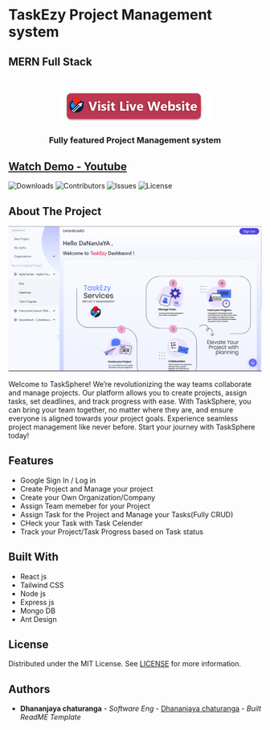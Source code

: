 <h1 class="code-line" data-line-start=0 data-line-end=1 ><a id="Blogging_web_0"></a>TaskEzy Project Management system</h1>
<h2 class="code-line" data-line-start=1 data-line-end=2 ><a id="MERN_Full_Stack_1"></a>MERN Full Stack</h2>

<br/>
<p align="center">
  <a href="https://659c51b86887a917cd3fab49--fluffy-meerkat-82ffa8.netlify.app/">
    <img src="https://github.com/dananjaya6005/imageUploadForProject/blob/main/fdgfdgffd.png?raw=true" alt="Logo" width="60%" height="60%">
  </a>

  <h3 align="center">Fully featured Project Management system</h3>

   <h2><a href="https://www.youtube.com/watch?v=OQlVQChpREU&feature=youtu.be">Watch Demo - Youtube </a> </h2>


</p>

![Downloads](https://img.shields.io/github/downloads/ShaanCoding/ReadME-Generator/total) ![Contributors](https://img.shields.io/github/contributors/ShaanCoding/ReadME-Generator?color=dark-green) ![Issues](https://img.shields.io/github/issues/ShaanCoding/ReadME-Generator) ![License](https://img.shields.io/github/license/ShaanCoding/ReadME-Generator) 

## About The Project

![Screen Shot](https://github.com/dananjaya6005/imageUploadForProject/blob/main/Capture.PNG?raw=true)

Welcome to TaskSphere! We’re revolutionizing the way teams collaborate and manage projects. Our platform allows you to create projects, assign tasks, set deadlines, and track progress with ease. With TaskSphere, you can bring your team together, no matter where they are, and ensure everyone is aligned towards your project goals. Experience seamless project management like never before. Start your journey with TaskSphere today!

<h2 class="code-line" data-line-start=18 data-line-end=19 ><a id="Tech_18"></a>Features</h2>
<ul>
<li class="has-line-data" data-line-start="20" data-line-end="21">Google Sign In / Log in</li>
<li class="has-line-data" data-line-start="21" data-line-end="22">Create Project and Manage your project</li>
<li class="has-line-data" data-line-start="22" data-line-end="23">Create your Own Organization/Company</li>
<li class="has-line-data" data-line-start="23" data-line-end="24">Assign Team memeber for your Project</li>
<li class="has-line-data" data-line-start="24" data-line-end="25">Assign Task for the Project and Manage your Tasks(Fully CRUD)</li>
<li class="has-line-data" data-line-start="25" data-line-end="26">CHeck your Task with Task Celender</li>
<li class="has-line-data" data-line-start="26" data-line-end="28">Track your Project/Task Progress based on Task status</li>
</ul>


## Built With

* React js 
* Tailwind CSS
* Node js 
*  Express js
* Mongo DB
* Ant Design



## License

Distributed under the MIT License. See [LICENSE](https://github.com/ShaanCoding/ReadME-Generator/blob/main/LICENSE.md) for more information.

## Authors

* **Dhananjaya chaturanga** - *Software Eng* - [Dhananjaya chaturanga](http://dhananjaya.tech/) - *Built ReadME Template*


